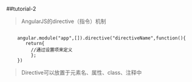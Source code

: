 ##tutorial-2
>AngularJS的directive（指令）机制
<code>
	angular.module("app",[]).directive("directiveName",function(){ 
       return{
         //通过设置项来定义
         };
	})
</code>

>Directive可以放置于元素名、属性、class、注释中